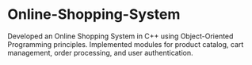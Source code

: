 # Online-Shopping-System
Developed an Online Shopping System in C++ using Object-Oriented Programming principles. Implemented modules for product catalog, cart management, order processing, and user authentication.
